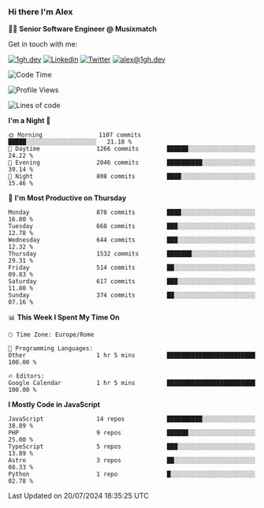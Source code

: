 ### Hi there I'm Alex

👨‍💻 __Senior Software Engineer @ Musixmatch__

Get in touch with me:

[![1gh.dev](https://img.shields.io/static/v1?label=1gh.dev&message=%20&color=red&logo=&style=flat-square&logoColor=white)](https://www.1gh.dev/)
[![Linkedin](https://img.shields.io/static/v1?label=Linkedin&message=%20&color=blue&logo=Linkedin&style=flat-square&logoColor=white)](https://linkedin.com/in/alexghirelli)
[![Twitter](https://img.shields.io/static/v1?label=Twitter&message=%20&color=blue&logo=Twitter&style=flat-square&logoColor=white)](https://twitter.com/alexGhirelli)
[![alex@1gh.dev](https://img.shields.io/static/v1?label=alex@1gh.dev&message=%20&color=red&logo=gmail&style=flat-square&logoColor=white)](mailto:alex@1gh.dev)

<!--START_SECTION:waka-->
![Code Time](http://img.shields.io/badge/Code%20Time-7%2C988%20hrs%2029%20mins-blue)

![Profile Views](http://img.shields.io/badge/Profile%20Views-0-blue)

![Lines of code](https://img.shields.io/badge/From%20Hello%20World%20I%27ve%20Written-25.6%20million%20lines%20of%20code-blue)

**I'm a Night 🦉** 

```text
🌞 Morning                1107 commits        █████░░░░░░░░░░░░░░░░░░░░   21.18 % 
🌆 Daytime                1266 commits        ██████░░░░░░░░░░░░░░░░░░░   24.22 % 
🌃 Evening                2046 commits        ██████████░░░░░░░░░░░░░░░   39.14 % 
🌙 Night                  808 commits         ████░░░░░░░░░░░░░░░░░░░░░   15.46 % 
```
📅 **I'm Most Productive on Thursday** 

```text
Monday                   878 commits         ████░░░░░░░░░░░░░░░░░░░░░   16.80 % 
Tuesday                  668 commits         ███░░░░░░░░░░░░░░░░░░░░░░   12.78 % 
Wednesday                644 commits         ███░░░░░░░░░░░░░░░░░░░░░░   12.32 % 
Thursday                 1532 commits        ███████░░░░░░░░░░░░░░░░░░   29.31 % 
Friday                   514 commits         ██░░░░░░░░░░░░░░░░░░░░░░░   09.83 % 
Saturday                 617 commits         ███░░░░░░░░░░░░░░░░░░░░░░   11.80 % 
Sunday                   374 commits         ██░░░░░░░░░░░░░░░░░░░░░░░   07.16 % 
```


📊 **This Week I Spent My Time On** 

```text
🕑︎ Time Zone: Europe/Rome

💬 Programming Languages: 
Other                    1 hr 5 mins         █████████████████████████   100.00 % 

🔥 Editors: 
Google Calendar          1 hr 5 mins         █████████████████████████   100.00 % 
```

**I Mostly Code in JavaScript** 

```text
JavaScript               14 repos            ██████████░░░░░░░░░░░░░░░   38.89 % 
PHP                      9 repos             ██████░░░░░░░░░░░░░░░░░░░   25.00 % 
TypeScript               5 repos             ███░░░░░░░░░░░░░░░░░░░░░░   13.89 % 
Astro                    3 repos             ██░░░░░░░░░░░░░░░░░░░░░░░   08.33 % 
Python                   1 repo              █░░░░░░░░░░░░░░░░░░░░░░░░   02.78 % 
```




 Last Updated on 20/07/2024 18:35:25 UTC
<!--END_SECTION:waka-->
